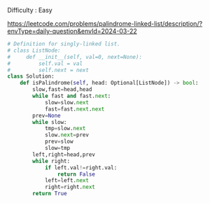 Difficulty : Easy 

https://leetcode.com/problems/palindrome-linked-list/description/?envType=daily-question&envId=2024-03-22

```python
# Definition for singly-linked list.
# class ListNode:
#     def __init__(self, val=0, next=None):
#         self.val = val
#         self.next = next
class Solution:
    def isPalindrome(self, head: Optional[ListNode]) -> bool:
        slow,fast=head,head
        while fast and fast.next:
            slow=slow.next
            fast=fast.next.next
        prev=None
        while slow:
            tmp=slow.next
            slow.next=prev
            prev=slow
            slow=tmp
        left,right=head,prev
        while right:
            if left.val!=right.val:
                return False
            left=left.next
            right=right.next
        return True
```
